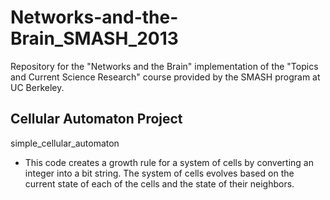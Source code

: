 Networks-and-the-Brain_SMASH_2013
=================================

Repository for the "Networks and the Brain" implementation of the "Topics and Current Science Research" course provided by the SMASH program at UC Berkeley.

Cellular Automaton Project
--------------------------

simple_cellular_automaton
* This code creates a growth rule for a system of cells by converting an integer into a bit string.  The system of cells evolves based on the current state of each of the cells and the state of their neighbors.
